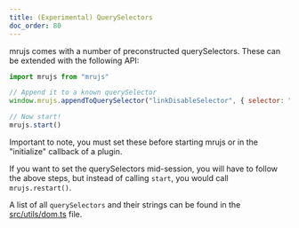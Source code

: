 ```yaml
---
title: (Experimental) QuerySelectors
doc_order: 80
---
```


mrujs comes with a number of preconstructed querySelectors. These can be
extended with the following API:

```js
import mrujs from "mrujs"

// Append it to a known querySelector
window.mrujs.appendToQuerySelector("linkDisableSelector", { selector: "my-custom-element", exclude: "other-element" })

// Now start!
mrujs.start()
```

Important to note, you must set these before starting mrujs or in the
"initialize" callback of a plugin.

If you want to set the querySelectors mid-session, you will have to
follow the above steps, but instead of calling `start`, you would call `mrujs.restart()`.

A list of all `querySelectors` and their strings can be found in the
[src/utils/dom.ts](https://github.com/ParamagicDev/mrujs/blob/main/src/utils/dom.ts) file.

